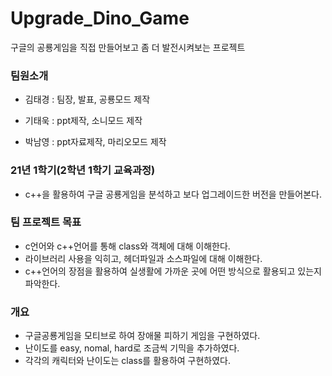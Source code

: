 # Upgrade_Dino_Game
구글의 공룡게임을 직접 만들어보고 좀 더 발전시켜보는 프로젝트

### 팀원소개

- 김태경 : 팀장, 발표, 공룡모드 제작

- 기태욱 : ppt제작, 소니모드 제작

- 박남영 : ppt자료제작, 마리오모드 제작



### 21년 1학기(2학년 1학기 교육과정)
- c++을 활용하여 구글 공룡게임을 분석하고 보다 업그레이드한 버전을 만들어본다.


### 팀 프로젝트 목표
- c언어와 c++언어를 통해 class와 객체에 대해 이해한다.
- 라이브러리 사용을 익히고, 헤더파일과 소스파일에 대해 이해한다.
- c++언어의 장점을 활용하여 실생활에 가까운 곳에 어떤 방식으로 활용되고 있는지 파악한다.

### 개요
- 구글공룡게임을 모티브로 하여 장애물 피하기 게임을 구현하였다.
- 난이도를 easy, nomal, hard로 조금씩 기믹을 추가하였다.
- 각각의 캐릭터와 난이도는 class를 활용하여 구현하였다.
